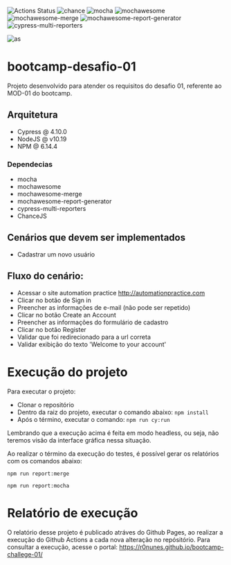 ![Actions Status](https://github.com/r0nunes/bootcamp-challege-01/workflows/CI/badge.svg)
![chance](https://img.shields.io/npm/v/chance?label=chanceJS)
![mocha](https://img.shields.io/npm/v/mocha?color=yellow&label=mocha)
![mochawesome](https://img.shields.io/npm/v/mochawesome?color=yellow&label=mochawesome)
![mochawesome-merge](https://img.shields.io/npm/v/mochawesome-merge?color=yellow&label=mochawesome-merge)
![mochawesome-report-generator](https://img.shields.io/npm/v/mochawesome-report-generator?color=yellow&label=mochawesome-report-generator)
![cypress-multi-reporters](https://img.shields.io/npm/v/cypress-multi-reporters?color=green&label=cypress-multi-reporters)


![as](https://agilizei.files.wordpress.com/2020/08/agilizei.png?w=120&h=580)

# bootcamp-desafio-01 

Projeto desenvolvido para atender os requisitos do desafio 01, referente ao MOD-01 do bootcamp. 

## Arquitetura

- Cypress @ 4.10.0
- NodeJS @ v10.19
- NPM @ 6.14.4

### Dependecias
- mocha 
- mochawesome
- mochawesome-merge
- mochawesome-report-generator
- cypress-multi-reporters
- ChanceJS


## Cenários que devem ser implementados
- Cadastrar um novo usuário

## Fluxo do cenário:

- Acessar o site automation practice http://automationpractice.com
- Clicar no botão de Sign in
- Preencher as informações de e-mail (não pode ser repetido)
- Clicar no botão Create an Account
- Preencher as informações do formulário de cadastro
- Clicar no botão Register
- Validar que foi redirecionado para a url correta
- Validar exibição do texto 'Welcome to your account'

# Execução do projeto

Para executar o projeto: 

- Clonar o repositório
- Dentro da raiz do projeto, executar o comando abaixo:
`npm install`
- Após o término, executar o comando:
`npm run cy:run`

Lembrando que a execução acima é feita em modo headless, ou seja, não teremos visão da interface gráfica nessa situação. 

Ao realizar o término da execução do testes, é possível gerar os relatórios com os comandos abaixo:

`npm run report:merge`

`npm run report:mocha`

# Relatório de execução

O relatório desse projeto é publicado atráves do Github Pages, ao realizar a execução do Github Actions a cada nova alteração no repósitório. Para consultar a execução, acesse o portal: https://r0nunes.github.io/bootcamp-challege-01/
